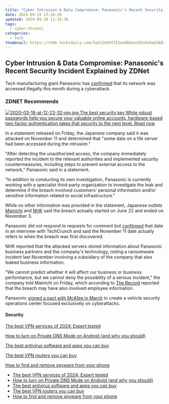 ```yaml
---
title: "Cyber Intrusion & Data Compromise: Panasonic's Recent Security Incident Explained by ZDNet"
date: 2024-09-19 23:16:20
updated: 2024-09-20 11:32:36
tags:
  - cyber-threats
categories:
  - tech
thumbnail: https://thmb.techidaily.com/5a612b69f151ee0b6ea165a5e0a8368a6294f13aca50623658d8bbb7241b81d0.jpg
---
```


## Cyber Intrusion & Data Compromise: Panasonic's Recent Security Incident Explained by ZDNet

Tech manufacturing giant Panasonic has [confirmed](https://news.panasonic.com/global/press/data/2021/11/en211126-4/en211126-4-1.pdf) that its network was accessed illegally this month during a cyberattack. 

### **ZDNET** Recommends

[![2020-03-18-at-12-23-32-pm.jpg](https://www.zdnet.com/a/img/resize/3c34ebf72342b1f0704550e1e2edf445f0628572/2020/03/18/7c2e2258-7566-4e66-9059-a1a8aedf00b4/2020-03-18-at-12-23-32-pm.jpg?auto=webp&fit=crop&frame=1&height=238.5&width=459) The best security key While robust passwords help you secure your valuable online accounts, hardware-based two-factor authentication takes that security to the next level.  Read now](https://www.zdnet.com/article/best-security-key/)

In a statement released on Friday, the Japanese company said it was attacked on November 11 and determined that "some data on a file server had been accessed during the intrusion." 

"After detecting the unauthorized access, the company immediately reported the incident to the relevant authorities and implemented security countermeasures, including steps to prevent external access to the network," Panasonic said in a statement. 

"In addition to conducting its own investigation, Panasonic is currently working with a specialist third-party organization to investigate the leak and determine if the breach involved customers' personal information and/or sensitive information related to social infrastructure." 

While no other information was provided in the statement, Japanese outlets [Mainichi](https://mainichi.jp/articles/20211126/k00/00m/040/326000c) and [NHK](https://www3.nhk.or.jp/news/html/20211126/k10013363971000.html) said the breach actually started on June 22 and ended on November 3\. 

Panasonic did not respond to requests for comment but [confirmed](https://techcrunch.com/2021/11/29/panasonic-data-breach/) that date in an interview with TechCrunch and said the November 11 date actually refers to when the breach was first discovered. 

NHK reported that the attacked servers stored information about Panasonic business partners and the company's technology, noting a ransomware incident last November involving a subsidiary of the company that also leaked business information. 

"We cannot predict whether it will affect our business or business performance, but we cannot deny the possibility of a serious incident," the company told Mainichi on Friday, which according to [The Record](https://therecord.media/panasonic-discloses-four-months-long-data-breach/) reported that the breach may have also involved employee information. 

Panasonic [signed a pact with McAfee in March](https://www.zdnet.com/article/panasonic-mcafee-team-up-to-tackle-vehicle-cybersecurity/) to create a vehicle security operations center focused exclusively on cyberattacks. 

#### Security

[The best VPN services of 2024: Expert tested](https://www.zdnet.com/article/best-vpn/ "The best VPN services of 2024: Expert tested")

[How to turn on Private DNS Mode on Android (and why you should)](https://www.zdnet.com/article/how-to-turn-on-private-dns-mode-on-android-and-why-you-should/ "How to turn on Private DNS Mode on Android (and why you should)")

[The best antivirus software and apps you can buy](https://www.zdnet.com/article/best-antivirus/ "The best antivirus software and apps you can buy")

[The best VPN routers you can buy](https://www.zdnet.com/article/best-vpn-router/ "The best VPN routers you can buy")

[How to find and remove spyware from your phone](https://www.zdnet.com/article/how-to-find-and-remove-spyware-from-your-phone/ "How to find and remove spyware from your phone")

* [The best VPN services of 2024: Expert tested](https://www.zdnet.com/article/best-vpn/ "The best VPN services of 2024: Expert tested")
* [How to turn on Private DNS Mode on Android (and why you should)](https://www.zdnet.com/article/how-to-turn-on-private-dns-mode-on-android-and-why-you-should/ "How to turn on Private DNS Mode on Android (and why you should)")
* [The best antivirus software and apps you can buy](https://www.zdnet.com/article/best-antivirus/ "The best antivirus software and apps you can buy")
* [The best VPN routers you can buy](https://www.zdnet.com/article/best-vpn-router/ "The best VPN routers you can buy")
* [How to find and remove spyware from your phone](https://www.zdnet.com/article/how-to-find-and-remove-spyware-from-your-phone/ "How to find and remove spyware from your phone")

<ins class="adsbygoogle"
     style="display:block"
     data-ad-format="autorelaxed"
     data-ad-client="ca-pub-7571918770474297"
     data-ad-slot="1223367746"></ins>



<ins class="adsbygoogle"
     style="display:block"
     data-ad-client="ca-pub-7571918770474297"
     data-ad-slot="8358498916"
     data-ad-format="auto"
     data-full-width-responsive="true"></ins>

